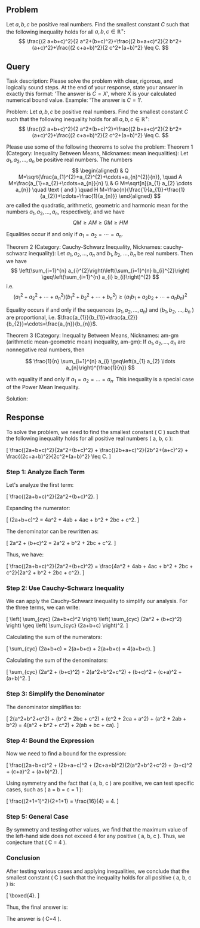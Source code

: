 ## Problem

Let $a, b, c$ be positive real numbers. Find the smallest constant $C$ such that the following inequality holds for all $a, b, c \in \mathbb{R}^{+}$:
$$
\frac{(2 a+b+c)^2}{2 a^2+(b+c)^2}+\frac{(2 b+a+c)^2}{2 b^2+(a+c)^2}+\frac{(2 c+a+b)^2}{2 c^2+(a+b)^2} \leq C.
$$

## Query

Task description: Please solve the problem with clear, rigorous, and logically sound steps. At the end of your response, state your answer in exactly this format: 'The answer is $C=X$', where X is your calculated numerical bound value. Example: 'The answer is $C=1$'.

Problem: Let $a, b, c$ be positive real numbers. Find the smallest constant $C$ such that the following inequality holds for all $a, b, c \in \mathbb{R}^{+}$:
$$
\frac{(2 a+b+c)^2}{2 a^2+(b+c)^2}+\frac{(2 b+a+c)^2}{2 b^2+(a+c)^2}+\frac{(2 c+a+b)^2}{2 c^2+(a+b)^2} \leq C.
$$

Please use some of the following theorems to solve the problem:
Theorem 1 (Category: Inequality Between Means, Nicknames: mean inequalities): Let $a_{1}, a_{2}, \ldots, a_{n}$ be positive real numbers. The numbers
$$
\begin{aligned}
& Q M=\sqrt{\frac{a_{1}^{2}+a_{2}^{2}+\cdots+a_{n}^{2}}{n}}, \quad A M=\frac{a_{1}+a_{2}+\cdots+a_{n}}{n} \\
& G M=\sqrt[n]{a_{1} a_{2} \cdots a_{n}} \quad \text { and } \quad H M=\frac{n}{\frac{1}{a_{1}}+\frac{1}{a_{2}}+\cdots+\frac{1}{a_{n}}}
\end{aligned}
$$
are called the quadratic, arithmetic, geometric and harmonic mean for the numbers $a_{1}, a_{2}, \ldots, a_{n}$, respectively, and we have
$$
Q M \geq A M \geq G M \geq H M
$$

Equalities occur if and only if $a_{1}=a_{2}=\cdots=a_{n}$.

Theorem 2 (Category: Cauchy-Schwarz Inequality, Nicknames: cauchy-schwarz inequality): Let $a_{1}, a_{2}, \ldots, a_{n}$ and $b_{1}, b_{2}$, $\ldots, b_{n}$ be real numbers. Then we have
$$
\left(\sum_{i=1}^{n} a_{i}^{2}\right)\left(\sum_{i=1}^{n} b_{i}^{2}\right) \geq\left(\sum_{i=1}^{n} a_{i} b_{i}\right)^{2}
$$
i.e.
$$
\left(a_{1}^{2}+a_{2}^{2}+\cdots+a_{n}^{2}\right)\left(b_{1}^{2}+b_{2}^{2}+\cdots+b_{n}^{2}\right) \geq\left(a_{1} b_{1}+a_{2} b_{2}+\cdots+a_{n} b_{n}\right)^{2}
$$

Equality occurs if and only if the sequences $\left(a_{1}, a_{2}, \ldots, a_{n}\right)$ and $\left(b_{1}, b_{2}\right.$, $\ldots, b_{n}$ ) are proportional, i.e. $\frac{a_{1}}{b_{1}}=\frac{a_{2}}{b_{2}}=\cdots=\frac{a_{n}}{b_{n}}$.

Theorem 3 (Category: Inequality Between Means, Nicknames: am-gm (arithmetic mean-geometric mean) inequality, am-gm): If $a_{1}, a_{2}, \ldots, a_{n}$ are nonnegative real numbers, then

$$
\frac{1}{n} \sum_{i=1}^{n} a_{i} \geq\left(a_{1} a_{2} \ldots a_{n}\right)^{\frac{1}{n}}
$$

with equality if and only if $a_{1}=a_{2}=\ldots=a_{n}$. This inequality is a special case of the Power Mean Inequality.

Solution:

## Response

To solve the problem, we need to find the smallest constant \( C \) such that the following inequality holds for all positive real numbers \( a, b, c \):

\[
\frac{(2a+b+c)^2}{2a^2+(b+c)^2} + \frac{(2b+a+c)^2}{2b^2+(a+c)^2} + \frac{(2c+a+b)^2}{2c^2+(a+b)^2} \leq C.
\]

### Step 1: Analyze Each Term

Let's analyze the first term:

\[
\frac{(2a+b+c)^2}{2a^2+(b+c)^2}.
\]

Expanding the numerator:

\[
(2a+b+c)^2 = 4a^2 + 4ab + 4ac + b^2 + 2bc + c^2.
\]

The denominator can be rewritten as:

\[
2a^2 + (b+c)^2 = 2a^2 + b^2 + 2bc + c^2.
\]

Thus, we have:

\[
\frac{(2a+b+c)^2}{2a^2+(b+c)^2} = \frac{4a^2 + 4ab + 4ac + b^2 + 2bc + c^2}{2a^2 + b^2 + 2bc + c^2}.
\]

### Step 2: Use Cauchy-Schwarz Inequality

We can apply the Cauchy-Schwarz inequality to simplify our analysis. For the three terms, we can write:

\[
\left( \sum_{cyc} (2a+b+c)^2 \right) \left( \sum_{cyc} (2a^2 + (b+c)^2) \right) \geq \left( \sum_{cyc} (2a+b+c) \right)^2.
\]

Calculating the sum of the numerators:

\[
\sum_{cyc} (2a+b+c) = 2(a+b+c) + 2(a+b+c) = 4(a+b+c).
\]

Calculating the sum of the denominators:

\[
\sum_{cyc} (2a^2 + (b+c)^2) = 2(a^2+b^2+c^2) + (b+c)^2 + (c+a)^2 + (a+b)^2.
\]

### Step 3: Simplify the Denominator

The denominator simplifies to:

\[
2(a^2+b^2+c^2) + (b^2 + 2bc + c^2) + (c^2 + 2ca + a^2) + (a^2 + 2ab + b^2) = 4(a^2 + b^2 + c^2) + 2(ab + bc + ca).
\]

### Step 4: Bound the Expression

Now we need to find a bound for the expression:

\[
\frac{(2a+b+c)^2 + (2b+a+c)^2 + (2c+a+b)^2}{2(a^2+b^2+c^2) + (b+c)^2 + (c+a)^2 + (a+b)^2}.
\]

Using symmetry and the fact that \( a, b, c \) are positive, we can test specific cases, such as \( a = b = c = 1 \):

\[
\frac{(2+1+1)^2}{2+1+1} = \frac{16}{4} = 4.
\]

### Step 5: General Case

By symmetry and testing other values, we find that the maximum value of the left-hand side does not exceed 4 for any positive \( a, b, c \). Thus, we conjecture that \( C = 4 \).

### Conclusion

After testing various cases and applying inequalities, we conclude that the smallest constant \( C \) such that the inequality holds for all positive \( a, b, c \) is:

\[
\boxed{4}.
\]

Thus, the final answer is:

The answer is \( C=4 \).
